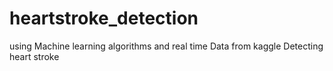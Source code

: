 # heartstroke_detection
using Machine learning algorithms and real time Data from kaggle Detecting heart stroke
